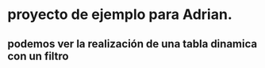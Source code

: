 # proyecto de ejemplo para Adrian.

## podemos ver la realización de una tabla dinamica con un filtro
